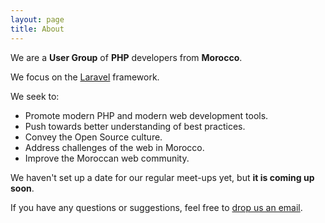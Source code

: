 ```yaml
---
layout: page
title: About
---
```


We are a **User Group** of **PHP** developers from **Morocco**.

We focus on the [Laravel](http://laravel.com/) framework.

We seek to:

* Promote modern PHP and modern web development tools.
* Push towards better understanding of best practices.
* Convey the Open Source culture.
* Address challenges of the web in Morocco.
* Improve the Moroccan web community.


We haven't set up a date for our regular meet-ups yet, but **it is coming up soon**.

If you have any questions or suggestions, feel free to [drop us an email](mailto:mphpartisans@gmail.com).